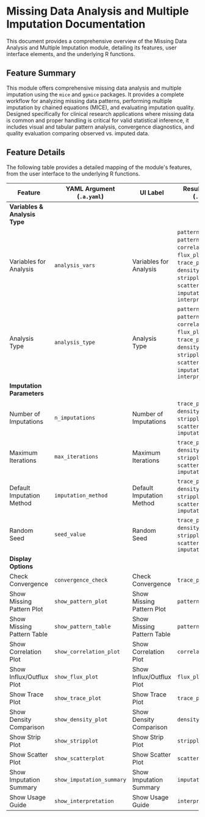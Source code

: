# Missing Data Analysis and Multiple Imputation Documentation

This document provides a comprehensive overview of the Missing Data Analysis and Multiple Imputation module, detailing its features, user interface elements, and the underlying R functions.

## Feature Summary

This module offers comprehensive missing data analysis and multiple imputation using the `mice` and `ggmice` packages. It provides a complete workflow for analyzing missing data patterns, performing multiple imputation by chained equations (MICE), and evaluating imputation quality. Designed specifically for clinical research applications where missing data is common and proper handling is critical for valid statistical inference, it includes visual and tabular pattern analysis, convergence diagnostics, and quality evaluation comparing observed vs. imputed data.

## Feature Details

The following table provides a detailed mapping of the module's features, from the user interface to the underlying R functions.

| Feature                          | YAML Argument (`.a.yaml`)      | UI Label                               | Results Section (`.r.yaml`)         | R Function (`.b.R`)                  |
| -------------------------------- | ------------------------------ | -------------------------------------- | ----------------------------------- | ------------------------------------ |
| **Variables & Analysis Type**    |                                |                                        |                                     |                                      |
| Variables for Analysis           | `analysis_vars`                | Variables for Analysis                 | `pattern_plot`, `pattern_table`, `correlation_plot`, `flux_plot`, `trace_plot`, `density_plot`, `stripplot`, `scatterplot`, `imputation_summary`, `interpretation` | `.run`, `.validate_and_prepare_data`, `.generate_pattern_table`, `.perform_imputation` |
| Analysis Type                    | `analysis_type`                | Analysis Type                          | `pattern_plot`, `pattern_table`, `correlation_plot`, `flux_plot`, `trace_plot`, `density_plot`, `stripplot`, `scatterplot`, `imputation_summary`, `interpretation` | `.run`, `.generate_pattern_table`, `.perform_imputation` |
| **Imputation Parameters**        |                                |                                        |                                     |                                      |
| Number of Imputations            | `n_imputations`                | Number of Imputations                  | `trace_plot`, `density_plot`, `stripplot`, `scatterplot`, `imputation_summary` | `.run`, `.perform_imputation`        |
| Maximum Iterations               | `max_iterations`               | Maximum Iterations                     | `trace_plot`, `density_plot`, `stripplot`, `scatterplot`, `imputation_summary` | `.run`, `.perform_imputation`        |
| Default Imputation Method        | `imputation_method`            | Default Imputation Method              | `trace_plot`, `density_plot`, `stripplot`, `scatterplot`, `imputation_summary` | `.run`, `.perform_imputation`        |
| Random Seed                      | `seed_value`                   | Random Seed                            | `trace_plot`, `density_plot`, `stripplot`, `scatterplot`, `imputation_summary` | `.run`, `.perform_imputation`        |
| **Display Options**              |                                |                                        |                                     |                                      |
| Check Convergence                | `convergence_check`            | Check Convergence                      | `trace_plot`                        | `.run`                               |
| Show Missing Pattern Plot        | `show_pattern_plot`            | Show Missing Pattern Plot              | `pattern_plot`                      | `.plot_pattern`                      |
| Show Missing Pattern Table       | `show_pattern_table`           | Show Missing Pattern Table             | `pattern_table`                     | `.generate_pattern_table`            |
| Show Correlation Plot            | `show_correlation_plot`        | Show Correlation Plot                  | `correlation_plot`                  | `.plot_correlation`                  |
| Show Influx/Outflux Plot         | `show_flux_plot`               | Show Influx/Outflux Plot               | `flux_plot`                         | `.plot_flux`                         |
| Show Trace Plot                  | `show_trace_plot`              | Show Trace Plot                        | `trace_plot`                        | `.plot_trace`                        |
| Show Density Comparison          | `show_density_plot`            | Show Density Comparison                | `density_plot`                      | `.plot_density`                      |
| Show Strip Plot                  | `show_stripplot`               | Show Strip Plot                        | `stripplot`                         | `.plot_strip`                        |
| Show Scatter Plot                | `show_scatterplot`             | Show Scatter Plot                      | `scatterplot`                       | `.plot_scatter`                      |
| Show Imputation Summary          | `show_imputation_summary`      | Show Imputation Summary                | `imputation_summary`                | `.generate_imputation_summary`       |
| Show Usage Guide                 | `show_interpretation`          | Show Usage Guide                       | `interpretation`                    | `.generate_interpretation_guide`     |
